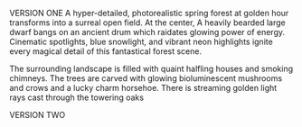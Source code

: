 VERSION ONE
A hyper-detailed, photorealistic spring forest at golden hour transforms into a surreal open field. At the center, 
A heavily bearded large dwarf bangs on an ancient drum which raidates glowing power of energy. Cinematic spotlights, blue snowlight, and vibrant neon highlights ignite every magical detail of this fantastical forest scene.

The surrounding landscape is filled with quaint halfling houses and smoking chimneys.  The trees are carved with glowing bioluminescent mushrooms and crows and a lucky charm horsehoe.
There is streaming golden light rays cast through the towering oaks 

VERSION TWO

